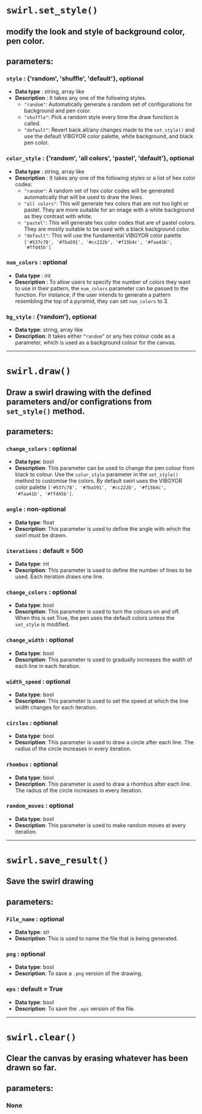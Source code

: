 # `swirl.set_style()`
## modify the look and style of background color, pen color.
## **parameters:**

### `style` : {'random', 'shuffle', 'default'}, optional
- **Data type** : string, array like
- **Description** : It takes any one of the following styles.
    - `"random"`: Automatically generate a random set of configurations for background and pen color.
    - `"shuffle"`: Pick a random style every time the draw function is called.
    - `"default"`: Revert back all/any changes made to the `set_style()` and use the default VIBGYOR color palette, white background, and black pen color.

### `color_style` : {'random', 'all colors', 'pastel', 'default'}, optional
- **Data type** : string, array like
- **Description** : It takes any one of the following styles or a list of hex color codes:
    - `"random"`: A random set of hex color codes will be generated automatically that will be used to draw the lines.
    - `"all colors"`: This will generate hex colors that are not too light or pastel. They are more suitable for an image with a white background as they contrast with white.
    - `"pastel"`: This will generate hex color codes that are of pastel colors. They are mostly suitable to be used with a black background color.
    - `"default"`: This will use the fundamental VIBGYOR color palette `['#537c78', '#7ba591', '#cc222b', '#f15b4c', '#faa41b', '#ffd45b']`

### `num_colors` : optional
- **Data type** : int
- **Description** : To allow users to specify the number of colors they want to use in their pattern, the `num_colors` parameter can be passed to the function. For instance, if the user intends to generate a pattern resembling the top of a pyramid, they can set `num_colors` to 3.

### `bg_style` : {’random’}, optional
- **Data type**: string, array like
- **Description**: It takes either `“random”` or any hex colour code as a parameter, which is used as a background colour for the canvas.

--- 
# `swirl.draw()`
## Draw a swirl drawing with the defined parameters and/or configrations from `set_style()` method.
## **parameters:**

### `change_colors` : optional
- **Data type**: bool
- **Description**: This parameter can be used to change the pen colour from black to colour. Use the `color_style` parameter in the `set_style()` method to customise the colors. By default swirl uses the VIBGYOR color palette `['#537c78', '#7ba591', '#cc222b', '#f15b4c', '#faa41b', '#ffd45b']`.

### `angle` : non-optional
- **Data type**: float
- **Description**: This parameter is used to define the angle with which the swirl must be drawn.

### `iterations` : default = 500
- **Data type**: int
- **Description**: This parameter is used to define the number of lines to be used. Each iteration draws one line.

### `change_colors` : optional
- **Data type**: bool
- **Description**: This parameter is used to turn the colours on and off. When this is set True, the pen uses the default colors unless the `set_style` is modified.

### `change_width` : optional
- **Data type**: bool
- **Description**: This parameter is used to gradually increases the width of each line in each iteration.

### `width_speed` : optional
- **Data type**: bool
- **Description**: This parameter is used to set the speed at which the line width changes for each iteration.

### `circles` : optional
- **Data type**: bool
- **Description**: This parameter is used to draw a circle after each line. The radius of the circle increases in every iteration.

### `rhombus` : optional
- **Data type**: bool
- **Description**: This parameter is used to draw a rhombus after each line. The radius of the circle increases in every iteration.

### `random_moves` : optional
- **Data type**: bool
- **Description**: This parameter is used to make random moves at every iteration.

---
# `swirl.save_result()`
## Save the swirl drawing
## **parameters:**

### `File_name` : optional
- **Data type**: str
- **Description**: This is used to name the file that is being generated.

### `png` : optional
- **Data type**: bool
- **Description**: To save a `.png` version of the drawing.

### `eps` : default = True
- **Data type**: bool
- **Description**: To save the `.eps` version of the file.
---
# `swirl.clear()`
## Clear the canvas by erasing whatever has been drawn so far.
## **parameters:**

### None